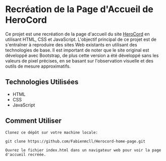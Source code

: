 # Recréation de la Page d'Accueil de HeroCord

Ce projet est une recréation de la page d'accueil du site [HeroCord](https://herocord.com/) en utilisant HTML, CSS et JavaScript. L'objectif principal de ce projet est de s'entraîner à reproduire des sites Web existants en utilisant des technologies de base. Il est important de noter que le site original est développé avec Bootstrap, de plus cette version a été développé sans les valeurs de pixel précises, en se basant sur l'observation visuelle et des outils de mesure approximatifs.


## Technologies Utilisées

- HTML
- CSS
- JavaScript

## Comment Utiliser

    Clonez ce dépôt sur votre machine locale: 

    git clone https://github.com/Fabienmcll/Herocord-home-page.git

    Ouvrez le fichier index.html dans un navigateur web pour voir la page d'accueil recréée.


